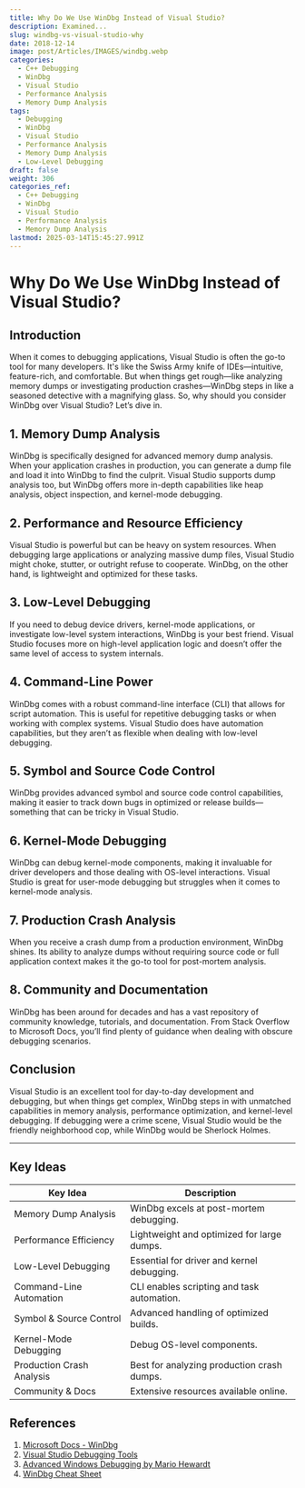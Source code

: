 ```yaml
---
title: Why Do We Use WinDbg Instead of Visual Studio?
description: Examined...
slug: windbg-vs-visual-studio-why
date: 2018-12-14
image: post/Articles/IMAGES/windbg.webp
categories:
  - C++ Debugging
  - WinDbg
  - Visual Studio
  - Performance Analysis
  - Memory Dump Analysis
tags:
  - Debugging
  - WinDbg
  - Visual Studio
  - Performance Analysis
  - Memory Dump Analysis
  - Low-Level Debugging
draft: false
weight: 306
categories_ref:
  - C++ Debugging
  - WinDbg
  - Visual Studio
  - Performance Analysis
  - Memory Dump Analysis
lastmod: 2025-03-14T15:45:27.991Z
---
```

# Why Do We Use WinDbg Instead of Visual Studio?

## Introduction

When it comes to debugging applications, Visual Studio is often the go-to tool for many developers. It's like the Swiss Army knife of IDEs—intuitive, feature-rich, and comfortable. But when things get rough—like analyzing memory dumps or investigating production crashes—WinDbg steps in like a seasoned detective with a magnifying glass. So, why should you consider WinDbg over Visual Studio? Let’s dive in.

## 1. Memory Dump Analysis

WinDbg is specifically designed for advanced memory dump analysis. When your application crashes in production, you can generate a dump file and load it into WinDbg to find the culprit. Visual Studio supports dump analysis too, but WinDbg offers more in-depth capabilities like heap analysis, object inspection, and kernel-mode debugging.

## 2. Performance and Resource Efficiency

Visual Studio is powerful but can be heavy on system resources. When debugging large applications or analyzing massive dump files, Visual Studio might choke, stutter, or outright refuse to cooperate. WinDbg, on the other hand, is lightweight and optimized for these tasks.

## 3. Low-Level Debugging

If you need to debug device drivers, kernel-mode applications, or investigate low-level system interactions, WinDbg is your best friend. Visual Studio focuses more on high-level application logic and doesn’t offer the same level of access to system internals.

## 4. Command-Line Power

WinDbg comes with a robust command-line interface (CLI) that allows for script automation. This is useful for repetitive debugging tasks or when working with complex systems. Visual Studio does have automation capabilities, but they aren’t as flexible when dealing with low-level debugging.

## 5. Symbol and Source Code Control

WinDbg provides advanced symbol and source code control capabilities, making it easier to track down bugs in optimized or release builds—something that can be tricky in Visual Studio.

## 6. Kernel-Mode Debugging

WinDbg can debug kernel-mode components, making it invaluable for driver developers and those dealing with OS-level interactions. Visual Studio is great for user-mode debugging but struggles when it comes to kernel-mode analysis.

## 7. Production Crash Analysis

When you receive a crash dump from a production environment, WinDbg shines. Its ability to analyze dumps without requiring source code or full application context makes it the go-to tool for post-mortem analysis.

## 8. Community and Documentation

WinDbg has been around for decades and has a vast repository of community knowledge, tutorials, and documentation. From Stack Overflow to Microsoft Docs, you’ll find plenty of guidance when dealing with obscure debugging scenarios.

## Conclusion

Visual Studio is an excellent tool for day-to-day development and debugging, but when things get complex, WinDbg steps in with unmatched capabilities in memory analysis, performance optimization, and kernel-level debugging. If debugging were a crime scene, Visual Studio would be the friendly neighborhood cop, while WinDbg would be Sherlock Holmes.

***

## Key Ideas

| Key Idea                  | Description                                |
| ------------------------- | ------------------------------------------ |
| Memory Dump Analysis      | WinDbg excels at post-mortem debugging.    |
| Performance Efficiency    | Lightweight and optimized for large dumps. |
| Low-Level Debugging       | Essential for driver and kernel debugging. |
| Command-Line Automation   | CLI enables scripting and task automation. |
| Symbol & Source Control   | Advanced handling of optimized builds.     |
| Kernel-Mode Debugging     | Debug OS-level components.                 |
| Production Crash Analysis | Best for analyzing production crash dumps. |
| Community & Docs          | Extensive resources available online.      |

## References

1. [Microsoft Docs - WinDbg](https://learn.microsoft.com/en-us/windows-hardware/drivers/debugger/)
2. [Visual Studio Debugging Tools](https://learn.microsoft.com/en-us/visualstudio/debugger/)
3. [Advanced Windows Debugging by Mario Hewardt](https://www.microsoftpressstore.com/)
4. [WinDbg Cheat Sheet](https://windbg.info/)

